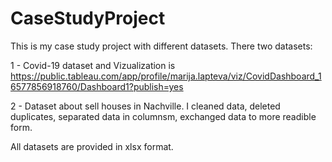 # CaseStudyProject
This is my case study project with different datasets. There two datasets:

1 - Covid-19 dataset and Vizualization is https://public.tableau.com/app/profile/marija.lapteva/viz/CovidDashboard_16577856918760/Dashboard1?publish=yes

2 - Dataset about sell houses in Nachville. I cleaned data, deleted duplicates, separated data in columnsm, exchanged data to more readible form.

All datasets are provided in xlsx format.
